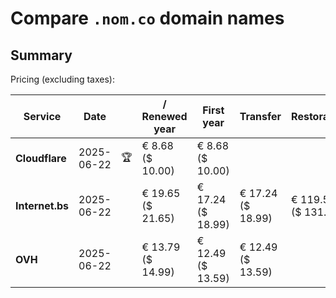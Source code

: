 # Compare `.nom.co` domain names

## Summary

Pricing (excluding taxes):

| Service | Date |  | / Renewed year | First year | Transfer | Restoration |
|--|--|--|--|--|--|--|
| **Cloudflare** | 2025-06-22 | 🏆 | € 8.68<br>($ 10.00) | € 8.68<br>($ 10.00) |  |  |
| **Internet.bs** | 2025-06-22 |  | € 19.65<br>($ 21.65) | € 17.24<br>($ 18.99) | € 17.24<br>($ 18.99) | € 119.55<br>($ 131.69) |
| **OVH** | 2025-06-22 |  | € 13.79<br>($ 14.99) | € 12.49<br>($ 13.59) | € 12.49<br>($ 13.59) |  |
